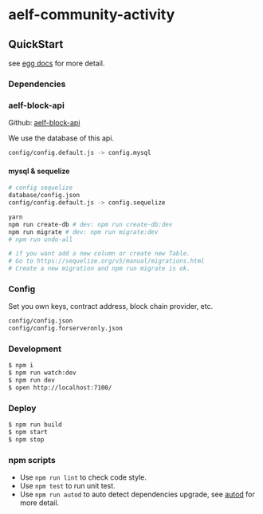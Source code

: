 # aelf-community-activity

## QuickStart

<!-- add docs here for user -->

see [egg docs][egg] for more detail.

### Dependencies

### aelf-block-api

Github: [aelf-block-api](https://github.com/AElfProject/aelf-block-api)

We use the database of this api.

```bash
config/config.default.js -> config.mysql
```

#### mysql & sequelize

```bash
# config sequelize
database/config.json
config/config.default.js -> config.sequelize
```

```bash
yarn
npm run create-db # dev: npm run create-db:dev
npm run migrate # dev: npm run migrate:dev
# npm run undo-all

# if you want add a new column or create new Table.
# Go to https://sequelize.org/v5/manual/migrations.html
# Create a new migration and npm run migrate is ok.
```

### Config

Set you own keys, contract address, block chain provider, etc.

```bash
config/config.json
config/config.forserveronly.json
```

### Development

```bash
$ npm i
$ npm run watch:dev
$ npm run dev
$ open http://localhost:7100/
```

### Deploy

```bash
$ npm run build
$ npm start
$ npm stop
```

### npm scripts

- Use `npm run lint` to check code style.
- Use `npm test` to run unit test.
- Use `npm run autod` to auto detect dependencies upgrade, see [autod](https://www.npmjs.com/package/autod) for more detail.


[egg]: https://eggjs.org

